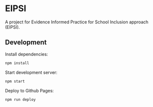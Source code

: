 # EIPSI

A project for Evidence Informed Practice for School Inclusion approach (EIPSI).

## Development

Install dependencies:

```sh
npm install
```

Start development server:

```sh
npm start
```

Deploy to Github Pages:

```sh
npm run deploy
```
